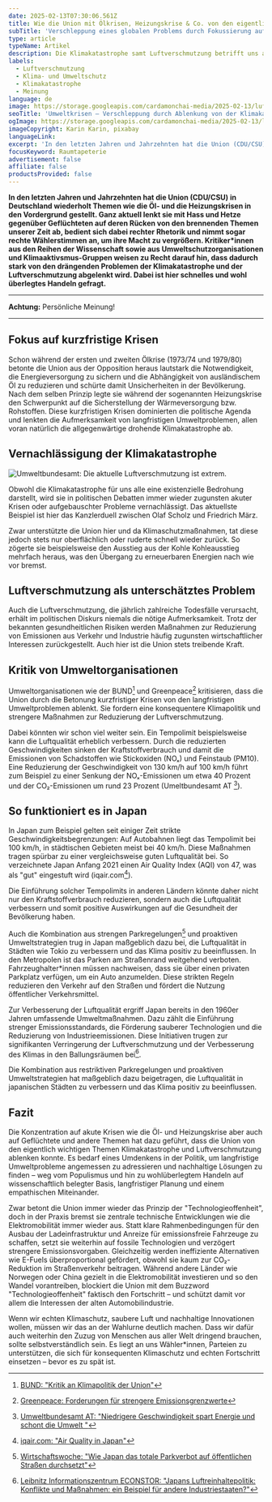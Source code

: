 ```yaml
---
date: 2025-02-13T07:30:06.561Z
title: Wie die Union mit Ölkrisen, Heizungskrise & Co. von den eigentlich wichtigen Themen ablenkt – Klimakatastrophe und Luftverschmutzung
subTitle: 'Verschleppung eines globalen Problems durch Fokussierung auf kurzfristige Engpässe und Krisen'
type: article
typeName: Artikel
description: Die Klimakatastrophe samt Luftverschmutzung betrifft uns alle. Warum verschleppt die Union das Thema dennoch aktiv und bremst sogar technische Entwicklungen, die helfen könnten aus?
labels:
  - Luftverschmutzung
  - Klima- und Umweltschutz
  - Klimakatastrophe
  - Meinung
language: de
image: https://storage.googleapis.com/cardamonchai-media/2025-02-13/luftverschmutzung-karinkarin-pixabay-soundsvegan-com-jpg-imagine-c8c8c8_787b80_1024_768/640.webp
seoTitle: 'Umweltkrisen – Verschleppung durch Ablenkung von der Klimakatastrophe'
ogImage: https://storage.googleapis.com/cardamonchai-media/2025-02-13/luftverschmutzung-karinkarin-pixabay-soundsvegan-com-og-jpg-imagine-282828_696a6e_1200_628/640.webp
imageCopyright: Karin Karin, pixabay
languageLink:
excerpt: 'In den letzten Jahren und Jahrzehnten hat die Union (CDU/CSU) in Deutschland wiederholt Themen wie die Öl- und die Heizungskrisen in den Vordergrund gestellt. Kritiker\*innen aus den Reihen der Wissenschaft sowie aus Umweltschutzorganisationen und Klimaaktivsmus-Gruppen weisen zu Recht darauf hin, dass dadurch stark von den drängenden Problemen der Klimakatastrophe und der Luftverschmutzung abgelenkt wird. Dabei ist hier schnelles und wohl überlegtes Handeln gefragt.'
focusKeyword: Raumtapeterie
advertisement: false
affiliate: false
productsProvided: false
---
```


**In den letzten Jahren und Jahrzehnten hat die Union (CDU/CSU) in Deutschland wiederholt Themen wie die Öl- und die Heizungskrisen in den Vordergrund gestellt. Ganz aktuell lenkt sie mit Hass und Hetze gegenüber Geflüchteten auf deren Rücken von den brennenden Themen unserer Zeit ab, bedient sich dabei rechter Rhetorik und nimmt sogar rechte Wählerstimmen an, um ihre Macht zu vergrößern. Kritiker\*innen aus den Reihen der Wissenschaft sowie aus Umweltschutzorganisationen und Klimaaktivsmus-Gruppen weisen zu Recht darauf hin, dass dadurch stark von den drängenden Problemen der Klimakatastrophe und der Luftverschmutzung abgelenkt wird. Dabei ist hier schnelles und wohl überlegtes Handeln gefragt.**

---

**Achtung:** Persönliche Meinung!

---

## Fokus auf kurzfristige Krisen

Schon während der ersten und zweiten Ölkrise (1973/74 und 1979/80) betonte die Union aus der Opposition heraus lautstark die Notwendigkeit, die Energieversorgung zu sichern und die Abhängigkeit von ausländischem Öl zu reduzieren und schürte damit Unsicherheiten in der Bevölkerung. Nach dem selben Prinzip legte sie während der sogenannten Heizungskrise den Schwerpunkt auf die Sicherstellung der Wärmeversorgung bzw. Rohstoffen. Diese kurzfristigen Krisen dominierten die politische Agenda und lenkten die Aufmerksamkeit von langfristigen Umweltproblemen, allen voran natürlich die allgegenwärtige drohende Klimakatastrophe ab.

## Vernachlässigung der Klimakatastrophe

![Umweltbundesamt: Die aktuelle Luftverschmutzung ist extrem.](https://storage.googleapis.com/cardamonchai-media/2025-02-13/luftverschmutzung-umweltbundesamt-soundsvegan-com-jpg-imagine-68b828_a95e4d_1024_768/640.webp 'Umweltbundesamt: Die aktuelle Luftverschmutzung ist extrem.')

Obwohl die Klimakatastrophe für uns alle eine existenzielle Bedrohung darstellt, wird sie in politischen Debatten immer wieder zugunsten akuter Krisen oder aufgebauschter Probleme vernachlässigt. Das aktuellste Beispiel ist hier das Kanzlerduell zwischen Olaf Scholz und Friedrich März.

Zwar unterstützte die Union hier und da Klimaschutzmaßnahmen, tat diese jedoch stets nur oberflächlich oder ruderte schnell wieder zurück. So zögerte sie beispielsweise den Ausstieg aus der Kohle Kohleausstieg mehrfach heraus, was den Übergang zu erneuerbaren Energien nach wie vor bremst.

## Luftverschmutzung als unterschätztes Problem

Auch die Luftverschmutzung, die jährlich zahlreiche Todesfälle verursacht, erhält im politischen Diskurs niemals die nötige Aufmerksamkeit. Trotz der bekannten gesundheitlichen Risiken werden Maßnahmen zur Reduzierung von Emissionen aus Verkehr und Industrie häufig zugunsten wirtschaftlicher Interessen zurückgestellt. Auch hier ist die Union stets treibende Kraft.

## Kritik von Umweltorganisationen

Umweltorganisationen wie der BUND[^1] und Greenpeace[^2] kritisieren, dass die Union durch die Betonung kurzfristiger Krisen von den langfristigen Umweltproblemen ablenkt. Sie fordern eine konsequentere Klimapolitik und strengere Maßnahmen zur Reduzierung der Luftverschmutzung.

Dabei könnten wir schon viel weiter sein. Ein Tempolimit beispielsweise kann die Luftqualität erheblich verbessern. Durch die reduzierten Geschwindigkeiten sinken der Kraftstoffverbrauch und damit die Emissionen von Schadstoffen wie Stickoxiden (NOₓ) und Feinstaub (PM10). Eine Reduzierung der Geschwindigkeit von 130 km/h auf 100 km/h führt zum Beispiel zu einer Senkung der NOₓ-Emissionen um etwa 40 Prozent und der CO₂-Emissionen um rund 23 Prozent (Umeltbundesamt AT [^3]).

## So funktioniert es in Japan

In Japan zum Beispiel gelten seit einiger Zeit strikte Geschwindigkeitsbegrenzungen: Auf Autobahnen liegt das Tempolimit bei 100 km/h, in städtischen Gebieten meist bei 40 km/h. Diese Maßnahmen tragen spürbar zu einer vergleichsweise guten Luftqualität bei. So verzeichnete Japan Anfang 2021 einen Air Quality Index (AQI) von 47, was als "gut" eingestuft wird (iqair.com[^4]).

Die Einführung solcher Tempolimits in anderen Ländern könnte daher nicht nur den Kraftstoffverbrauch reduzieren, sondern auch die Luftqualität verbessern und somit positive Auswirkungen auf die Gesundheit der Bevölkerung haben.

Auch die Kombination aus strengen Parkregelungen[^5] und proaktiven Umweltstrategien trug in Japan maßgeblich dazu bei, die Luftqualität in Städten wie Tokio zu verbessern und das Klima positiv zu beeinflussen. In den Metropolen ist das Parken am Straßenrand weitgehend verboten. Fahrzeughalter\*innen müssen nachweisen, dass sie über einen privaten Parkplatz verfügen, um ein Auto anzumelden. Diese strikten Regeln reduzieren den Verkehr auf den Straßen und fördert die Nutzung öffentlicher Verkehrsmittel.

Zur Verbesserung der Luftqualität ergriff Japan bereits in den 1960er Jahren umfassende Umweltmaßnahmen. Dazu zählt die Einführung strenger Emissionsstandards, die Förderung sauberer Technologien und die Reduzierung von Industrieemissionen. Diese Initiativen trugen zur signifikanten Verringerung der Luftverschmutzung und der Verbesserung des Klimas in den Ballungsräumen bei[^6].

Die Kombination aus restriktiven Parkregelungen und proaktiven Umweltstrategien hat maßgeblich dazu beigetragen, die Luftqualität in japanischen Städten zu verbessern und das Klima positiv zu beeinflussen.

## Fazit

Die Konzentration auf akute Krisen wie die Öl- und Heizungskrise aber auch auf Geflüchtete und andere Themen hat dazu geführt, dass die Union von den eigentlich wichtigen Themen Klimakatastrophe und Luftverschmutzung ablenken konnte. Es bedarf eines Umdenkens in der Politik, um langfristige Umweltprobleme angemessen zu adressieren und nachhaltige Lösungen zu finden – weg vom Populismus und hin zu wohlüberlegtem Handeln auf wissenschaftlich belegter Basis, langfristiger Planung und einem empathischen Miteinander.

Zwar betont die Union immer wieder das Prinzip der "Technologieoffenheit", doch in der Praxis bremst sie zentrale technische Entwicklungen wie die Elektromobilität immer wieder aus. Statt klare Rahmenbedingungen für den Ausbau der Ladeinfrastruktur und Anreize für emissionsfreie Fahrzeuge zu schaffen, setzt sie weiterhin auf fossile Technologien und verzögert strengere Emissionsvorgaben. Gleichzeitig werden ineffiziente Alternativen wie E-Fuels überproportional gefördert, obwohl sie kaum zur CO₂-Reduktion im Straßenverkehr beitragen. Während andere Länder wie Norwegen oder China gezielt in die Elektromobilität investieren und so den Wandel vorantreiben, blockiert die Union mit dem Buzzword "Technologieoffenheit" faktisch den Fortschritt – und schützt damit vor allem die Interessen der alten Automobilindustrie.

Wenn wir echten Klimaschutz, saubere Luft und nachhaltige Innovationen wollen, müssen wir das an der Wahlurne deutlich machen. Dass wir dafür auch weiterhin den Zuzug von Menschen aus aller Welt dringend brauchen, sollte selbstverständlich sein. Es liegt an uns Wähler\*innen, Parteien zu unterstützen, die sich für konsequenten Klimaschutz und echten Fortschritt einsetzen – bevor es zu spät ist.

[^1]: [BUND: "Kritik an Klimapolitik der Union"](https://chatgpt.com/c/67ada3b1-720c-800f-bc47-4fa24700b7fd#:~:text=BUND%3A%20Kritik%20an-,Klimapolitik,-der%20Union)
[^2]: [Greenpeace: Forderungen für strengere Emissionsgrenzwerte](https://chatgpt.com/c/67ada3b1-720c-800f-bc47-4fa24700b7fd#:~:text=Greenpeace%3A%20Forderungen%20f%C3%BCr-,strengere,-Emissionsgrenzwerte)
[^3]: [Umweltbundesamt AT: "Niedrigere Geschwindigkeit spart Energie und schont die Umwelt "](https://www.umweltbundesamt.at/umweltthemen/mobilitaet/mobilitaetsdaten/tempo/)
[^4]: [iqair.com: "Air Quality in Japan"](https://www.iqair.com/us/japan/)
[^5]: [Wirtschaftswoche: "Wie Japan das totale Parkverbot auf öffentlichen Straßen durchsetzt"](https://www.wiwo.de/unternehmen/dienstleister/autoverkehr-wie-japan-das-totale-parkverbot-auf-oeffentlichen-strassen-durchsetzt/29152710.html)
[^6]: [Leibnitz Informationszentrum ECONSTOR: "Japans Luftreinhaltepolitik: Konflikte und Maßnahmen: ein Beispiel für andere Industriestaaten?"](https://www.econstor.eu/bitstream/10419/122781/1/209524.pdf?)
